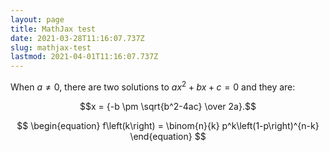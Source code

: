 ```yaml
---
layout: page
title: MathJax test
date: 2021-03-28T11:16:07.737Z
slug: mathjax-test
lastmod: 2021-04-01T11:16:07.737Z
---
```


When $a \ne 0$, there are two solutions to $ax^2 + bx + c = 0$ and they are:

$$x = {-b \pm \sqrt{b^2-4ac} \over 2a}.$$

$$ \begin{equation} 
  f\left(k\right) = \binom{n}{k} p^k\left(1-p\right)^{n-k}
\end{equation} $$
